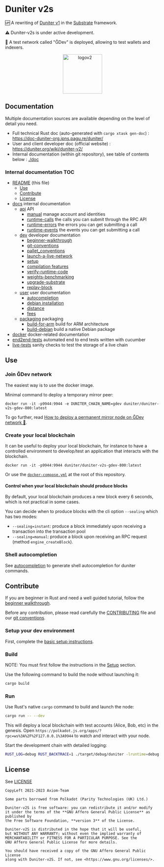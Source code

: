 # Duniter v2s

🆙 A rewriting of [Duniter v1](https://duniter.org) in the [Substrate](https://www.substrate.io/) framework.

⚠️ Duniter-v2s is under active development.

🚧 A test network called "ĞDev" is deployed, allowing to test wallets and indexers.

<div align="center">
    <img alt="logov2" src="https://duniter.fr/img/duniterv2.svg" width="128" height="128"/>
</div>

## Documentation

Multiple documentation sources are available depending on the level of detail you need.

- Full technical Rust doc (auto-generated with `cargo xtask gen-doc`) : https://doc-duniter-org.ipns.pagu.re/duniter/
- User and client developer doc (official website) : https://duniter.org/wiki/duniter-v2/
- Internal documentation (within git repository), see table of contents below : [./doc](./doc)

### Internal documentation TOC

- [README](./README.md) (this file)
  - [Use](#use)
  - [Contribute](#contribute)
  - [License](#license)
- [docs](./docs/) internal documentation
  - [api](./docs/api/) API
    - [manual](./docs/api/manual.md) manage account and identities
    - [runtime-calls](./docs/api/runtime-calls.md) the calls you can submit through the RPC API
    - [runtime-errors](./docs/api/runtime-errors.md) the errors you can get submitting a call
    - [runtime-events](./docs/api/runtime-events.md) the events you can get submitting a call
  - [dev](./docs/dev/) developer documentation
    - [beginner-walkthrough](./docs/dev/beginner-walkthrough.md)
    - [git-conventions](./docs/dev/git-conventions.md)
    - [pallet_conventions](./docs/dev/pallet_conventions.md)
    - [launch-a-live-network](./docs/dev/launch-a-live-network.md)
    - [setup](./docs/dev/setup.md)
    - [compilation features](./docs/dev/compilation.md)
    - [verify-runtime-code](./docs/dev/verify-runtime-code.md)
    - [weights-benchmarking](./docs/dev/weights-benchmarking.md)
    - [upgrade-substrate](./docs/dev/upgrade-substrate.md)
    - [replay-block](./docs/test/replay-block.md)
  - [user](./docs/user/) user documentation
    - [autocompletion](./docs/user/autocompletion.md)
    - [debian installation](./docs/user/installation_debian.md)
    - [distance](./docs/user/distance.md)
    - [fees](./docs/user/fees.md)
  - [packaging](./docs/packaging/) packaging
    - [build-for-arm](./docs/packaging/build-for-arm.md) build for ARM architecture
    - [build-debian](./docs/packaging/build-deb.md) build a native Debian package
- [docker](./docker/) docker-related documentation
- [end2end-tests](./end2end-tests/) automated end to end tests written with cucumber
- [live-tests](./live-tests/) sanity checks to test the storage of a live chain

## Use

### Join ĞDev network

The easiest way is to use the docker image.

Minimal command to deploy a temporary mirror peer:

```docker
docker run -it -p9944:9944 -e DUNITER_CHAIN_NAME=gdev duniter/duniter-v2s-gdev-800:latest
```

To go further, read [How to deploy a permanent mirror node on ĞDev network 🔗](https://duniter.org/wiki/duniter-v2/#run-a-mirror-node).

### Create your local blockchain

It can be useful to deploy your local blockchain, for instance to have a controlled environment to develop/test an application that interacts with the blockchain.

```docker
docker run -it -p9944:9944 duniter/duniter-v2s-gdev-800:latest
```

Or use the [`docker-compose.yml`](./docker-compose.yml) at the root of this repository.

#### Control when your local blockchain should produce blocks

By default, your local blockchain produces a new block every 6 seconds, which is not practical in some cases.

You can decide when to produce blocks with the cli option `--sealing` which has two modes:

- `--sealing=instant`: produce a block immediately upon receiving a transaction into the transaction pool
- `--sealing=manual`: produce a block upon receiving an RPC request (method `engine_createBlock`).

### Shell autocompletion

See [autocompletion](./docs/user/autocompletion.md) to generate shell autocompletion for duniter commands.

## Contribute

If you are beginner in Rust and need a well guided tutorial, follow the [beginner walkthrough](./docs/dev/beginner-walkthrough.md).

Before any contribution, please read carefully the [CONTRIBUTING](./CONTRIBUTING.md) file and our [git conventions](./docs/dev/git-conventions.md).

### Setup your dev environment

First, complete the [basic setup instructions](./docs/dev/setup.md).

### Build

NOTE: You must first follow the instructions in the [Setup](#setup-your-dev-environment) section.

Use the following command to build the node without launching it:

```sh
cargo build
```

### Run

Use Rust's native `cargo` command to build and launch the node:

```sh
cargo run -- --dev
```

This will deploy a local blockchain with test accounts (Alice, Bob, etc) in the genesis.
Open `https://polkadot.js.org/apps/?rpc=ws%3A%2F%2F127.0.0.1%3A9944` to watch and interact with your node.

Start the development chain with detailed logging:

```bash
RUST_LOG=debug RUST_BACKTRACE=1 ./target/debug/duniter -lruntime=debug --dev
```

## License

See [LICENSE](./LICENSE)

```
CopyLeft 2021-2023 Axiom-Team

Some parts borrowed from Polkadot (Parity Technologies (UK) Ltd.)

Duniter-v2S is free software: you can redistribute it and/or modify
it under the terms of the **GNU Affero General Public License** as published by
the Free Software Foundation, **version 3** of the License.

Duniter-v2S is distributed in the hope that it will be useful,
but WITHOUT ANY WARRANTY; without even the implied warranty of
MERCHANTABILITY or FITNESS FOR A PARTICULAR PURPOSE. See the
GNU Affero General Public License for more details.

You should have received a copy of the GNU Affero General Public License
along with Duniter-v2S. If not, see <https://www.gnu.org/licenses/>.
```
